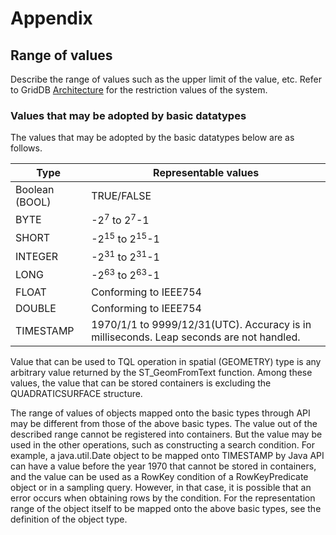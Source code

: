 # Appendix

<a id="label_range_of_values"></a>
## Range of values

Describe the range of values such as the upper limit of the value, etc. 
Refer to GridDB [Architecture](../architecture/structure-of-griddb.md) for the restriction values of the system.

### Values that may be adopted by basic datatypes
The values that may be adopted by the basic datatypes below are as follows.

| Type           | Representable values                                                                    |
|----|-----------|
| Boolean (BOOL) | TRUE/FALSE                                                                              |
| BYTE           | \-2<sup>7</sup> to 2<sup>7</sup>-1                                                      |
| SHORT          | \-2<sup>15</sup> to 2<sup>15</sup>-1                                                    |
| INTEGER        | \-2<sup>31</sup> to 2<sup>31</sup>-1                                                    |
| LONG           | \-2<sup>63</sup> to 2<sup>63</sup>-1                                                    |
| FLOAT          | Conforming to IEEE754                                                                   |
| DOUBLE         | Conforming to IEEE754                                                                   |
| TIMESTAMP      | 1970/1/1 to 9999/12/31(UTC). Accuracy is in milliseconds. Leap seconds are not handled. |


Value that can be used to TQL operation in spatial (GEOMETRY) type is any arbitrary value returned by the ST\_GeomFromText function. Among these values, the value that can be stored containers is excluding the QUADRATICSURFACE structure.

The range of values of objects mapped onto the basic types through API may be different from those of the above basic types. The value out of the described range cannot be registered into containers. But the value may be used in the other operations, such as constructing a search condition. For example, a java.util.Date object to be mapped onto TIMESTAMP by Java API can have a value before the year 1970 that cannot be stored in containers, and the value can be used as a RowKey condition of a RowKeyPredicate object or in a sampling query. However, in that case, it is possible that an error occurs when obtaining rows by the condition. For the representation range of the object itself to be mapped onto the above basic types, see the definition of the object type.
